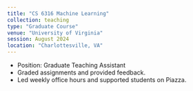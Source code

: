 ```yaml
---
title: "CS 6316 Machine Learning"
collection: teaching
type: "Graduate Course"
venue: "University of Virginia"
session: August 2024
location: "Charlottesville, VA"
---
```


- Position: Graduate Teaching Assistant
- Graded assignments and provided feedback.
- Led weekly office hours and supported students on Piazza.
